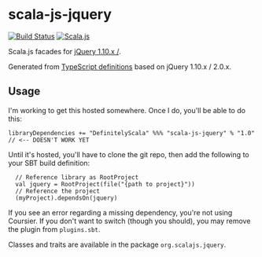 scala-js-jquery
===============

[![Build Status](https://travis-ci.org/DefinitelyScala/scala-js-jquery.svg?branch=master)](https://travis-ci.org/DefinitelyScala/scala-js-jquery)
[![Scala.js](https://www.scala-js.org/assets/badges/scalajs-0.6.13.svg)](https://www.scala-js.org/)

Scala.js facades for [jQuery 1.10.x /](http://jquery.com/).

Generated from [TypeScript definitions](https://github.com/DefinitelyTyped/DefinitelyTyped/tree/master/jquery) based on jQuery 1.10.x / 2.0.x.

Usage
-----

I'm working to get this hosted somewhere. Once I do, you'll be able to do this:

```
libraryDependencies += "DefinitelyScala" %%% "scala-js-jquery" % "1.0" // <-- DOESN'T WORK YET
```

Until it's hosted, you'll have to clone the git repo, then add the following to your SBT build definition:

```
  // Reference library as RootProject
  val jquery = RootProject(file("{path to project}"))
  // Reference the project
  (myProject).dependsOn(jquery)
```

If you see an error regarding a missing dependency, you're not using Coursier. 
If you don't want to switch (though you should), you may remove the plugin from `plugins.sbt`. 

Classes and traits are available in the package `org.scalajs.jquery`.
